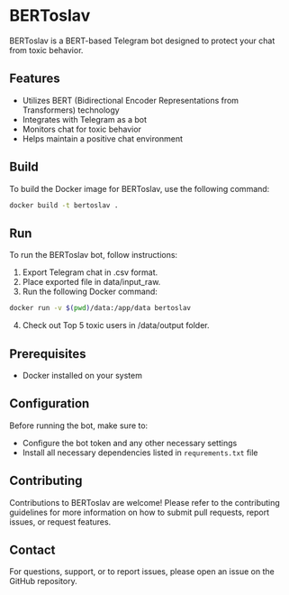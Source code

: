 # BERToslav

BERToslav is a BERT-based Telegram bot designed to protect your chat from toxic behavior.

## Features

- Utilizes BERT (Bidirectional Encoder Representations from Transformers) technology
- Integrates with Telegram as a bot
- Monitors chat for toxic behavior
- Helps maintain a positive chat environment

## Build

To build the Docker image for BERToslav, use the following command:

```bash
docker build -t bertoslav .
```

## Run

To run the BERToslav bot, follow instructions:
1. Export Telegram chat in .csv format.
2. Place exported file in data/input_raw.
3. Run the following Docker command:
```bash
docker run -v $(pwd)/data:/app/data bertoslav
```
4. Check out Top 5 toxic users in /data/output folder.

## Prerequisites

- Docker installed on your system
<!-- - Telegram Bot API token (you'll need to set this up with BotFather on Telegram) -->

## Configuration

Before running the bot, make sure to:
<!-- - Set up your Telegram bot and obtain the API token -->
- Configure the bot token and any other necessary settings
- Install all necessary dependencies listed in ```requrements.txt``` file

## Contributing

Contributions to BERToslav are welcome! Please refer to the contributing guidelines for more information on how to submit pull requests, report issues, or request features.

## Contact
For questions, support, or to report issues, please open an issue on the GitHub repository.
